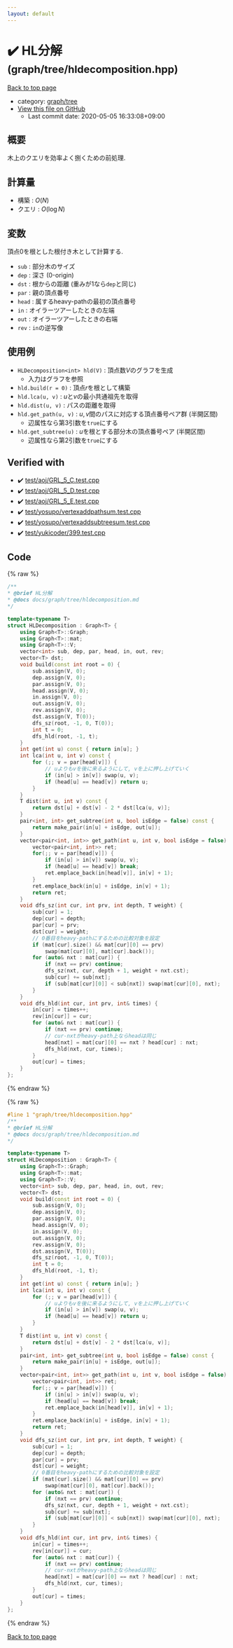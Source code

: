 ```yaml
---
layout: default
---
```


<!-- mathjax config similar to math.stackexchange -->
<script type="text/javascript" async
  src="https://cdnjs.cloudflare.com/ajax/libs/mathjax/2.7.5/MathJax.js?config=TeX-MML-AM_CHTML">
</script>
<script type="text/x-mathjax-config">
  MathJax.Hub.Config({
    TeX: { equationNumbers: { autoNumber: "AMS" }},
    tex2jax: {
      inlineMath: [ ['$','$'] ],
      processEscapes: true
    },
    "HTML-CSS": { matchFontHeight: false },
    displayAlign: "left",
    displayIndent: "2em"
  });
</script>

<script type="text/javascript" src="https://cdnjs.cloudflare.com/ajax/libs/jquery/3.4.1/jquery.min.js"></script>
<script src="https://cdn.jsdelivr.net/npm/jquery-balloon-js@1.1.2/jquery.balloon.min.js" integrity="sha256-ZEYs9VrgAeNuPvs15E39OsyOJaIkXEEt10fzxJ20+2I=" crossorigin="anonymous"></script>
<script type="text/javascript" src="../../../assets/js/copy-button.js"></script>
<link rel="stylesheet" href="../../../assets/css/copy-button.css" />


# :heavy_check_mark: HL分解 <small>(graph/tree/hldecomposition.hpp)</small>

<a href="../../../index.html">Back to top page</a>

* category: <a href="../../../index.html#28790b6202284cbbffc9d712b59f4b80">graph/tree</a>
* <a href="{{ site.github.repository_url }}/blob/master/graph/tree/hldecomposition.hpp">View this file on GitHub</a>
    - Last commit date: 2020-05-05 16:33:08+09:00




## 概要

木上のクエリを効率よく捌くための前処理.

## 計算量

* 構築 : $O(N)$
* クエリ : $O(\log N)$

## 変数

頂点$0$を根とした根付き木として計算する.

* `sub`  : 部分木のサイズ
* `dep`  : 深さ (0-origin)
* `dst`  : 根からの距離 (重みが$1$なら`dep`と同じ)
* `par`  : 親の頂点番号
* `head` : 属するheavy-pathの最初の頂点番号
* `in`   : オイラーツアーしたときの左端
* `out`  : オイラーツアーしたときの右端
* `rev`  : `in`の逆写像

## 使用例

* `HLDecomposition<int> hld(V)` : 頂点数$V$のグラフを生成
  * 入力はグラフを参照
* `hld.build(r = 0)` : 頂点$r$を根として構築
* `hld.lca(u, v)` : $u$と$v$の最小共通祖先を取得
* `hld.dist(u, v)`  : パスの距離を取得
* `hld.get_path(u, v)` : $u, v$間のパスに対応する頂点番号ペア群 (半開区間)
  * 辺属性なら第3引数を`true`にする
* `hld.get_subtree(u)` : $u$を根とする部分木の頂点番号ペア (半開区間)
  * 辺属性なら第2引数を`true`にする


## Verified with

* :heavy_check_mark: <a href="../../../verify/test/aoj/GRL_5_C.test.cpp.html">test/aoj/GRL_5_C.test.cpp</a>
* :heavy_check_mark: <a href="../../../verify/test/aoj/GRL_5_D.test.cpp.html">test/aoj/GRL_5_D.test.cpp</a>
* :heavy_check_mark: <a href="../../../verify/test/aoj/GRL_5_E.test.cpp.html">test/aoj/GRL_5_E.test.cpp</a>
* :heavy_check_mark: <a href="../../../verify/test/yosupo/vertexaddpathsum.test.cpp.html">test/yosupo/vertexaddpathsum.test.cpp</a>
* :heavy_check_mark: <a href="../../../verify/test/yosupo/vertexaddsubtreesum.test.cpp.html">test/yosupo/vertexaddsubtreesum.test.cpp</a>
* :heavy_check_mark: <a href="../../../verify/test/yukicoder/399.test.cpp.html">test/yukicoder/399.test.cpp</a>


## Code

<a id="unbundled"></a>
{% raw %}
```cpp
/**
* @brief HL分解
* @docs docs/graph/tree/hldecomposition.md
*/

template<typename T>
struct HLDecomposition : Graph<T> {
    using Graph<T>::Graph;
    using Graph<T>::mat;
    using Graph<T>::V;
    vector<int> sub, dep, par, head, in, out, rev;
    vector<T> dst;
    void build(const int root = 0) {
        sub.assign(V, 0);
        dep.assign(V, 0);
        par.assign(V, 0);
        head.assign(V, 0);
        in.assign(V, 0);
        out.assign(V, 0);
        rev.assign(V, 0);
        dst.assign(V, T(0));
        dfs_sz(root, -1, 0, T(0));
        int t = 0;
        dfs_hld(root, -1, t);
    }
    int get(int u) const { return in[u]; }
    int lca(int u, int v) const {
        for (;; v = par[head[v]]) {
            // uよりもvを後に来るようにして, vを上に押し上げていく
            if (in[u] > in[v]) swap(u, v);
            if (head[u] == head[v]) return u;
        }
    }
    T dist(int u, int v) const {
        return dst[u] + dst[v] - 2 * dst[lca(u, v)];
    }
    pair<int, int> get_subtree(int u, bool isEdge = false) const {
        return make_pair(in[u] + isEdge, out[u]);
    }
    vector<pair<int, int>> get_path(int u, int v, bool isEdge = false) {
        vector<pair<int, int>> ret;
        for(;; v = par[head[v]]) {
			if (in[u] > in[v]) swap(u, v);
			if (head[u] == head[v]) break;
			ret.emplace_back(in[head[v]], in[v] + 1);
		}
		ret.emplace_back(in[u] + isEdge, in[v] + 1);
		return ret;
    }
    void dfs_sz(int cur, int prv, int depth, T weight) {
        sub[cur] = 1;
        dep[cur] = depth;
        par[cur] = prv;
        dst[cur] = weight;
        // 0番目をheavy-pathにするための比較対象を設定
        if (mat[cur].size() && mat[cur][0] == prv)
            swap(mat[cur][0], mat[cur].back());
        for (auto& nxt : mat[cur]) {
            if (nxt == prv) continue;
            dfs_sz(nxt, cur, depth + 1, weight + nxt.cst);
            sub[cur] += sub[nxt];
            if (sub[mat[cur][0]] < sub[nxt]) swap(mat[cur][0], nxt);
        }
    }
    void dfs_hld(int cur, int prv, int& times) {
        in[cur] = times++;
        rev[in[cur]] = cur;
        for (auto& nxt : mat[cur]) {
            if (nxt == prv) continue;
            // cur-nxtがheavy-path上ならheadは同じ
            head[nxt] = mat[cur][0] == nxt ? head[cur] : nxt;
            dfs_hld(nxt, cur, times);
        }
        out[cur] = times;
    }
};

```
{% endraw %}

<a id="bundled"></a>
{% raw %}
```cpp
#line 1 "graph/tree/hldecomposition.hpp"
/**
* @brief HL分解
* @docs docs/graph/tree/hldecomposition.md
*/

template<typename T>
struct HLDecomposition : Graph<T> {
    using Graph<T>::Graph;
    using Graph<T>::mat;
    using Graph<T>::V;
    vector<int> sub, dep, par, head, in, out, rev;
    vector<T> dst;
    void build(const int root = 0) {
        sub.assign(V, 0);
        dep.assign(V, 0);
        par.assign(V, 0);
        head.assign(V, 0);
        in.assign(V, 0);
        out.assign(V, 0);
        rev.assign(V, 0);
        dst.assign(V, T(0));
        dfs_sz(root, -1, 0, T(0));
        int t = 0;
        dfs_hld(root, -1, t);
    }
    int get(int u) const { return in[u]; }
    int lca(int u, int v) const {
        for (;; v = par[head[v]]) {
            // uよりもvを後に来るようにして, vを上に押し上げていく
            if (in[u] > in[v]) swap(u, v);
            if (head[u] == head[v]) return u;
        }
    }
    T dist(int u, int v) const {
        return dst[u] + dst[v] - 2 * dst[lca(u, v)];
    }
    pair<int, int> get_subtree(int u, bool isEdge = false) const {
        return make_pair(in[u] + isEdge, out[u]);
    }
    vector<pair<int, int>> get_path(int u, int v, bool isEdge = false) {
        vector<pair<int, int>> ret;
        for(;; v = par[head[v]]) {
			if (in[u] > in[v]) swap(u, v);
			if (head[u] == head[v]) break;
			ret.emplace_back(in[head[v]], in[v] + 1);
		}
		ret.emplace_back(in[u] + isEdge, in[v] + 1);
		return ret;
    }
    void dfs_sz(int cur, int prv, int depth, T weight) {
        sub[cur] = 1;
        dep[cur] = depth;
        par[cur] = prv;
        dst[cur] = weight;
        // 0番目をheavy-pathにするための比較対象を設定
        if (mat[cur].size() && mat[cur][0] == prv)
            swap(mat[cur][0], mat[cur].back());
        for (auto& nxt : mat[cur]) {
            if (nxt == prv) continue;
            dfs_sz(nxt, cur, depth + 1, weight + nxt.cst);
            sub[cur] += sub[nxt];
            if (sub[mat[cur][0]] < sub[nxt]) swap(mat[cur][0], nxt);
        }
    }
    void dfs_hld(int cur, int prv, int& times) {
        in[cur] = times++;
        rev[in[cur]] = cur;
        for (auto& nxt : mat[cur]) {
            if (nxt == prv) continue;
            // cur-nxtがheavy-path上ならheadは同じ
            head[nxt] = mat[cur][0] == nxt ? head[cur] : nxt;
            dfs_hld(nxt, cur, times);
        }
        out[cur] = times;
    }
};

```
{% endraw %}

<a href="../../../index.html">Back to top page</a>

